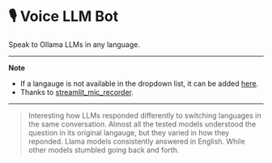 # 🎙️ Voice LLM Bot

Speak to Ollama LLMs in any language.

<hr>

**Note**

- If a langauge is not available in the dropdown list, it can be added [here](https://github.com/iamaziz/llm-voice-bot/blob/main/app.py#L11).
- Thanks to [streamlit_mic_recorder](https://github.com/B4PT0R/streamlit-mic-recorder).

<hr>


> Interesting how LLMs responded differently to switching languages in the same conversation.
> Almost all the tested models understood the question in its original langauge, but they varied in how they reponded.
> Llama models consistently answered in English. While other models stumbled going back and forth.
